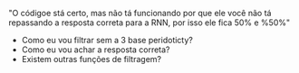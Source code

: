 "O códigoe stá certo, mas não tá funcionando por que ele você não tá repassando a resposta correta para a RNN, por isso ele fica 50% e %50%"


- Como eu vou filtrar sem a 3 base peridoticty?
- Como eu vou achar a resposta correta?
- Existem outras funções de filtragem?

